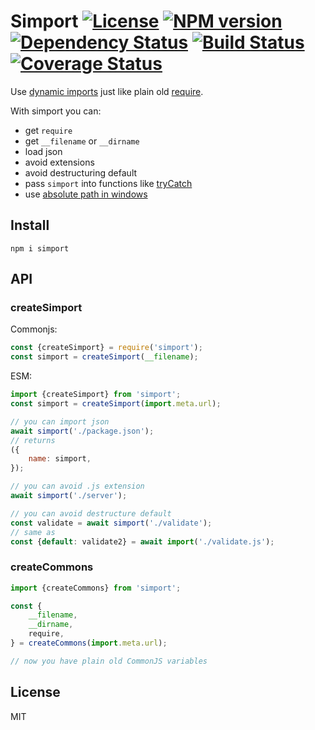 # Simport [![License][LicenseIMGURL]][LicenseURL] [![NPM version][NPMIMGURL]][NPMURL] [![Dependency Status][DependencyStatusIMGURL]][DependencyStatusURL] [![Build Status][BuildStatusIMGURL]][BuildStatusURL] [![Coverage Status][CoverageIMGURL]][CoverageURL]

Use [dynamic imports](https://developer.mozilla.org/en-US/docs/Web/JavaScript/Reference/Statements/import#Dynamic_Imports) just like plain old [require](https://nodejs.org/api/esm.html#esm_require).

With simport you can:

- get `require`
- get `__filename` or `__dirname`
- load json
- avoid extensions
- avoid destructuring default
- pass `simport` into functions like [tryCatch](https://github.com/coderaiser/try-to-catch)
- use [absolute path in windows](https://github.com/nodejs/node/issues/31710#issuecomment-587434048)

## Install

`npm i simport`

## API

### createSimport

Commonjs:

```js
const {createSimport} = require('simport');
const simport = createSimport(__filename);
```

ESM:

```js
import {createSimport} from 'simport';
const simport = createSimport(import.meta.url);

// you can import json
await simport('./package.json');
// returns
({
    name: simport,
});

// you can avoid .js extension
await simport('./server');

// you can avoid destructure default
const validate = await simport('./validate');
// same as
const {default: validate2} = await import('./validate.js');
```

### createCommons

```js
import {createCommons} from 'simport';

const {
    __filename,
    __dirname,
    require,
} = createCommons(import.meta.url);

// now you have plain old CommonJS variables
```


## License

MIT

[NPMIMGURL]:                https://img.shields.io/npm/v/simport.svg?style=flat
[BuildStatusIMGURL]:        https://travis-ci.com/coderaiser/simport.svg?branch=master
[DependencyStatusIMGURL]:   https://img.shields.io/david/coderaiser/simport.svg?style=flat
[LicenseIMGURL]:            https://img.shields.io/badge/license-MIT-317BF9.svg?style=flat
[NPMURL]:                   https://npmjs.org/package/thread-it "npm"
[BuildStatusURL]:           https://travis-ci.com/coderaiser/simport  "Build Status"
[DependencyStatusURL]:      https://david-dm.org/coderaiser/simport "Dependency Status"
[LicenseURL]:               https://tldrlegal.com/license/mit-license "MIT License"

[CoverageURL]:              https://coveralls.io/github/coderaiser/simport?branch=master
[CoverageIMGURL]:           https://coveralls.io/repos/coderaiser/simport/badge.svg?branch=master&service=github
